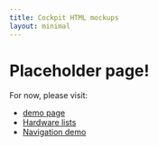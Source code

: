 ```yaml
---
title: Cockpit HTML mockups
layout: minimal
---
```


# Placeholder page!

For now, please visit:

* [demo page](test)
* [Hardware lists](hardware)
* [Navigation demo](navigation)
